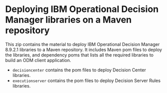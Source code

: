 # Deploying IBM Operational Decision Manager libraries on a Maven repository

This zip contains the material to deploy IBM Operational Decision Manager 8.9.2.1 libraries to a Maven repository. 
It includes Maven pom files to deploy the libraries, and dependency poms that lists all the required libraries to build
an ODM client application. 

- `decisioncenter` contains the pom files to deploy Decision Center libraries.
- `executionserver` contains the pom files to deploy Decision Server Rules libraries.

